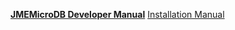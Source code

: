 **[JMEMicroDB Developer Manual](http://www.dfwikilabs.org/blog2/proyectos/j2memicrodb/manual-del-desarrollador/)** [Installation Manual](http://www.dfwikilabs.org/blog2/proyectos/j2memicrodb/manual-de-instalacion/)
